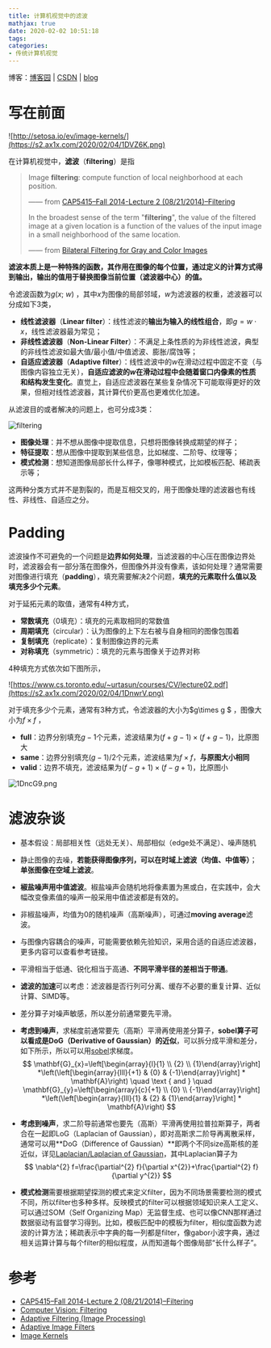 ```yaml
---
title: 计算机视觉中的滤波
mathjax: true
date: 2020-02-02 10:51:18
tags:
categories:
- 传统计算机视觉
---
```




博客：[博客园](https://www.cnblogs.com/shine-lee/) | [CSDN](https://blog.csdn.net/blogshinelee) | [blog](https://blog.shinelee.me/)

# 写在前面

![http://setosa.io/ev/image-kernels/](https://s2.ax1x.com/2020/02/04/1DVZ6K.png)

在计算机视觉中，**滤波**（**filtering**）是指

> Image **filtering**: compute function of local neighborhood at each position.
>
> —— from [CAP5415–Fall 2014-Lecture 2 (08/21/2014)–Filtering](https://www.crcv.ucf.edu/wp-content/uploads/2019/03/Lecture-2-Filtering.pdf)
>
> In the broadest sense of the term "**filtering**", the value of the filtered image at a given location is a function of the values of the input image in a small neighborhood of the same location. 
>
> —— from [Bilateral Filtering for Gray and Color Images](http://homepages.inf.ed.ac.uk/rbf/CVonline/LOCAL_COPIES/MANDUCHI1/Bilateral_Filtering.html)

**滤波本质上是一种特殊的函数，其作用在图像的每个位置，通过定义的计算方式得到输出，输出的值用于替换图像当前位置（滤波器中心）的值。**

令滤波函数为$g(x;\  w)$ ，其中$x$为图像的局部邻域，$w$为滤波器的权重，滤波器可以分成如下3类，

- **线性滤波器**（**Linear filter**）：线性滤波的**输出为输入的线性组合**，即$g = w \cdot x$，线性滤波器最为常见；
- **非线性滤波器**（**Non-Linear Filter**）：不满足上条性质的为非线性滤波，典型的非线性滤波如最大值/最小值/中值滤波、膨胀/腐蚀等；
- **自适应滤波器**（**Adaptive filter**）：线性滤波中的$w$在滑动过程中固定不变（与图像内容独立无关），**自适应滤波的$w$在滑动过程中会随着窗口内像素的性质和结构发生变化**。直觉上，自适应滤波器在某些复杂情况下可能取得更好的效果，但相对线性滤波器，其计算代价更高也更难优化加速。

从滤波目的或者解决的问题上，也可分成3类：

![filtering](https://s2.ax1x.com/2020/02/04/1Daood.png)

- **图像处理**：并不想从图像中提取信息，只想将图像转换成期望的样子；
- **特征提取**：想从图像中提取到某些信息，比如梯度、二阶导、纹理等；
- **模式检测**：想知道图像局部长什么样子，像哪种模式，比如模板匹配、稀疏表示等；

这两种分类方式并不是割裂的，而是互相交叉的，用于图像处理的滤波器也有线性、非线性、自适应之分。

# Padding

滤波操作不可避免的一个问题是**边界如何处理**，当滤波器的中心压在图像边界处时，滤波器会有一部分落在图像外，但图像外并没有像素，该如何处理？通常需要对图像进行填充（**padding**），填充需要解决2个问题，**填充的元素取什么值以及填充多少个元素**。

对于延拓元素的取值，通常有4种方式，

- **常数填充**（0填充）：填充的元素取相同的常数值
- **周期填充**（circular）：认为图像的上下左右被与自身相同的图像包围着
- **复制填充**（replicate）：复制图像边界的元素
- **对称填充**（symmetric）：填充的元素与图像关于边界对称

4种填充方式依次如下图所示，

![https://www.cs.toronto.edu/~urtasun/courses/CV/lecture02.pdf](https://s2.ax1x.com/2020/02/04/1DnwrV.png)

对于填充多少个元素，通常有3种方式，令滤波器的大小为$g\times g $ ，图像大小为$f \times f$ ，

- **full**：边界分别填充$g-1$个元素，滤波结果为$(f+g-1)\times (f+g-1)$，比原图大
- **same**：边界分别填充$(g-1)/2$个元素，滤波结果为$f\times f$，**与原图大小相同**
- **valid**：边界不填充，滤波结果为$(f-g+1)\times (f-g+1)$，比原图小

![1DncG9.png](https://s2.ax1x.com/2020/02/04/1DncG9.png)



# 滤波杂谈

- 基本假设：局部相关性（远处无关）、局部相似（edge处不满足）、噪声随机

- 静止图像的去噪，**若能获得图像序列，可以在时域上滤波（均值、中值等）**；**单张图像在空域上滤波**。

- **椒盐噪声用中值滤波**。椒盐噪声会随机地将像素置为黑或白，在实践中，会大幅改变像素值的噪声一般采用中值滤波都是有效的。

- 非椒盐噪声，均值为0的随机噪声（高斯噪声），可通过**moving average**滤波。

- 与图像内容耦合的噪声，可能需要依赖先验知识，采用合适的自适应滤波器，更多内容可以查看参考链接。

- 平滑相当于低通、锐化相当于高通、**不同平滑半径的差相当于带通**。

- **滤波的加速**可以考虑：滤波器是否行列可分离、缓存不必要的重复计算、近似计算、SIMD等。

- 差分算子对噪声敏感，所以差分前通常要先平滑。

- **考虑到噪声**，求梯度前通常要先（高斯）平滑再使用差分算子，**sobel算子可以看成是DoG（Derivative of Gaussian）的近似**，可以拆分成平滑和差分，如下所示，所以可以用[sobel](https://en.wikipedia.org/wiki/Sobel_operator)求梯度。
  $$
  \mathbf{G}_{x}=\left[\begin{array}{l}{1} \\ {2} \\ {1}\end{array}\right] *\left(\left[\begin{array}{lll}{+1} & {0} & {-1}\end{array}\right] * \mathbf{A}\right) \quad \text { and } \quad \mathbf{G}_{y}=\left[\begin{array}{c}{+1} \\ {0} \\ {-1}\end{array}\right] *\left(\left[\begin{array}{lll}{1} & {2} & {1}\end{array}\right] * \mathbf{A}\right)
  $$

- **考虑到噪声**，求二阶导前通常也要先（高斯）平滑再使用拉普拉斯算子，两者合在一起即LoG（Laplacian of Gaussian），即对高斯求二阶导再离散采样，通常可以用**DoG（Difference of Gaussian）**即两个不同size高斯核的差近似，详见[Laplacian/Laplacian of Gaussian](https://homepages.inf.ed.ac.uk/rbf/HIPR2/log.htm)，其中Laplacian算子为
  $$
  \nabla^{2} f=\frac{\partial^{2} f}{\partial x^{2}}+\frac{\partial^{2} f}{\partial y^{2}}
  $$

- **模式检测**需要根据期望探测的模式来定义filter，因为不同场景需要检测的模式不同，所以filter也多种多样。反映模式的filter可以根据领域知识来人工定义、可以通过SOM（Self Organizing Map）无监督生成、也可以像CNN那样通过数据驱动有监督学习得到。比如，模板匹配中的模板为filter，相似度函数为滤波的计算方法；稀疏表示中字典的每一列都是filter，像gabor小波字典，通过相关运算计算与每个filter的相似程度，从而知道每个图像局部“长什么样子”。

  

# 参考

- [CAP5415–Fall 2014-Lecture 2 (08/21/2014)–Filtering](https://www.crcv.ucf.edu/wp-content/uploads/2019/03/Lecture-2-Filtering.pdf)
- [Computer Vision: Filtering](https://www.cs.toronto.edu/~urtasun/courses/CV/lecture02.pdf)
- [Adaptive Filtering (Image Processing)](http://what-when-how.com/embedded-image-processing-on-the-tms320c6000-dsp/adaptive-filtering-image-processing-part-1/)
- [Adaptive Image Filters](https://link.springer.com/chapter/10.1007/978-3-662-04186-4_3)
- [Image Kernels](http://setosa.io/ev/image-kernels/)